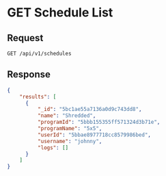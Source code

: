 # GET Schedule List

## Request

    GET /api/v1/schedules

## Response
```json
{
    "results": [
      {
          "_id": "5bc1ae55a7136a0d9c743dd8",
          "name": "Shredded",
          "programId": "5bbb155355ff571324d3b71e",
          "programName": "5x5",
          "userId": "5bbae8977718cc8579986bed",
          "username": "johnny",
          "logs": []
      }
    ]
}
```
